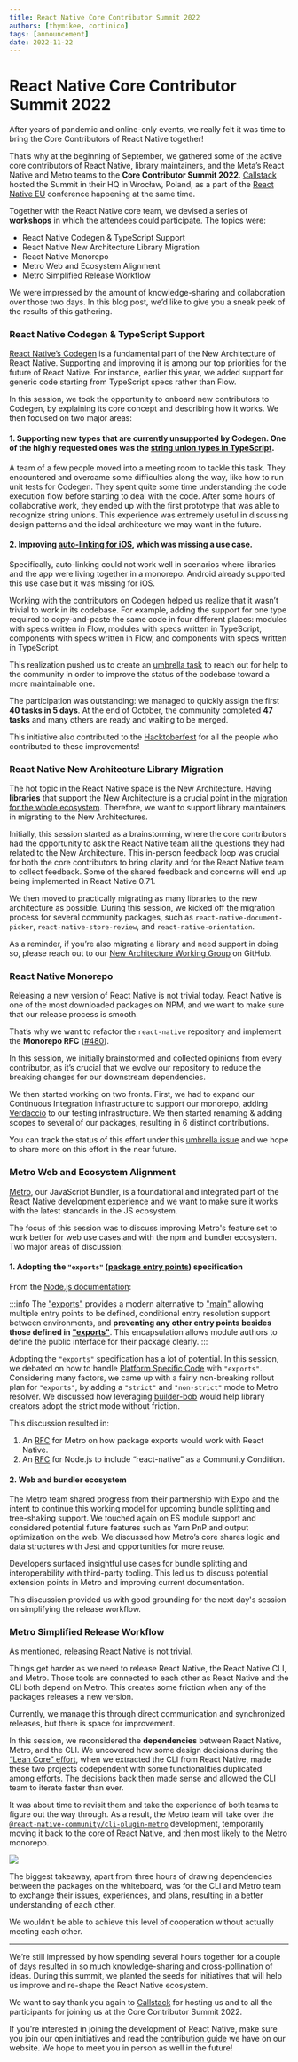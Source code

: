 ```yaml
---
title: React Native Core Contributor Summit 2022
authors: [thymikee, cortinico]
tags: [announcement]
date: 2022-11-22
---
```


# React Native Core Contributor Summit 2022

After years of pandemic and online-only events, we really felt it was time to bring the Core Contributors of React Native together!

That’s why at the beginning of September, we gathered some of the active core contributors of React Native, library maintainers, and the Meta’s React Native and Metro teams to the **Core Contributor Summit 2022**. [Callstack](https://www.callstack.com/) hosted the Summit in their HQ in Wrocław, Poland, as a part of the [React Native EU](https://www.react-native.eu/) conference happening at the same time.

Together with the React Native core team, we devised a series of **workshops** in which the attendees could participate. The topics were:

- ​​React Native Codegen & TypeScript Support
- ​​React Native New Architecture Library Migration
- ​​React Native Monorepo
- Metro Web and Ecosystem Alignment
- Metro Simplified Release Workflow

We were impressed by the amount of knowledge-sharing and collaboration over those two days. In this blog post, we’d like to give you a sneak peek of the results of this gathering.

<!--truncate-->

### React Native Codegen & TypeScript Support

[React Native’s Codegen](/docs/experimental/the-new-architecture/pillars-codegen) is a fundamental part of the New Architecture of React Native. Supporting and improving it is among our top priorities for the future of React Native. For instance, earlier this year, we added support for generic code starting from TypeScript specs rather than Flow.

In this session, we took the opportunity to onboard new contributors to Codegen, by explaining its core concept and describing how it works. We then focused on two major areas:

#### 1. Supporting **new types** that are currently unsupported by Codegen. One of the highly requested ones was the [string union types in TypeScript](https://github.com/Titozzz/react-native/tree/codegen-string-union).

A team of a few people moved into a meeting room to tackle this task. They encountered and overcame some difficulties along the way, like how to run unit tests for Codegen. They spent quite some time understanding the code execution flow before starting to deal with the code. After some hours of collaborative work, they ended up with the first prototype that was able to recognize string unions. This experience was extremely useful in discussing design patterns and the ideal architecture we may want in the future.

#### 2. Improving **[auto-linking for iOS](https://github.com/facebook/react-native/pull/34580)**, which was missing a use case.

Specifically, auto-linking could not work well in scenarios where libraries and the app were living together in a monorepo. Android already supported this use case but it was missing for iOS.

Working with the contributors on Codegen helped us realize that it wasn’t trivial to work in its codebase. For example, adding the support for one type required to copy-and-paste the same code in four different places: modules with specs written in Flow, modules with specs written in TypeScript, components with specs written in Flow, and components with specs written in TypeScript.

This realization pushed us to create an [umbrella task](https://github.com/facebook/react-native/issues/34872) to reach out for help to the community in order to improve the status of the codebase toward a more maintainable one.

The participation was outstanding: we managed to quickly assign the first **40 tasks in 5 days**. At the end of October, the community completed **47 tasks** and many others are ready and waiting to be merged.

This initiative also contributed to the [Hacktoberfest](https://hacktoberfest.com/) for all the people who contributed to these improvements!

### ​​React Native New Architecture Library Migration

The hot topic in the React Native space is the New Architecture. Having **libraries** that support the New Architecture is a crucial point in the [migration for the whole ecosystem](/blog/2022/06/16/resources-migrating-your-react-native-library-to-the-new-architecture). Therefore, we want to support library maintainers in migrating to the New Architectures.

Initially, this session started as a brainstorming, where the core contributors had the opportunity to ask the React Native team all the questions they had related to the New Architecture. This in-person feedback loop was crucial for both the core contributors to bring clarity and for the React Native team to collect feedback. Some of the shared feedback and concerns will end up being implemented in React Native 0.71.

We then moved to practically migrating as many libraries to the new architecture as possible. During this session, we kicked off the migration process for several community packages, such as `react-native-document-picker`, `react-native-store-review`, and `react-native-orientation`.

As a reminder, if you’re also migrating a library and need support in doing so, please reach out to our [New Architecture Working Group](https://github.com/reactwg/react-native-new-architecture) on GitHub.

### ​​React Native Monorepo

Releasing a new version of React Native is not trivial today. React Native is one of the most downloaded packages on NPM, and we want to make sure that our release process is smooth.

That’s why we want to refactor the `react-native` repository and implement the **Monorepo RFC** ([#480](https://github.com/react-native-community/discussions-and-proposals/pull/480)).

In this session, we initially brainstormed and collected opinions from every contributor, as it’s crucial that we evolve our repository to reduce the breaking changes for our downstream dependencies.

We then started working on two fronts. First, we had to expand our Continuous Integration infrastructure to support our monorepo, adding [Verdaccio](https://verdaccio.org/) to our testing infrastructure. We then started renaming & adding scopes to several of our packages, resulting in 6 distinct contributions.

You can track the status of this effort under this [umbrella issue](https://github.com/facebook/react-native/issues/34692) and we hope to share more on this effort in the near future.

### Metro Web and Ecosystem Alignment

[Metro](https://github.com/facebook/metro), our JavaScript Bundler, is a foundational and integrated part of the React Native development experience and we want to make sure it works with the latest standards in the JS ecosystem.

The focus of this session was to discuss improving Metro's feature set to work better for web use cases and with the npm and bundler ecosystem. Two major areas of discussion:

#### 1. Adopting the `"exports"` ([package entry points](https://nodejs.org/api/packages.html#package-entry-points)) specification

From the [Node.js documentation](https://nodejs.org/api/packages.html#package-entry-points):

<!-- alex ignore clearly -->

:::info
The ["exports"](https://nodejs.org/api/packages.html#exports) provides a modern alternative to ["main"](https://nodejs.org/api/packages.html#main) allowing multiple entry points to be defined, conditional entry resolution support between environments, and **preventing any other entry points besides those defined in ["exports"](https://nodejs.org/api/packages.html#exports)**. This encapsulation allows module authors to define the public interface for their package clearly.
:::

Adopting the `"exports"` specification has a lot of potential. In this session, we debated on how to handle [Platform Specific Code](/docs/platform-specific-code#platform-specific-extensions) with `"exports"`. Considering many factors, we came up with a fairly non-breaking rollout plan for `"exports"`, by adding a `"strict"` and `"non-strict"` mode to Metro resolver. We discussed how leveraging [builder-bob](https://github.com/callstack/react-native-builder-bob) would help library creators adopt the strict mode without friction.

This discussion resulted in:

1. An [RFC](https://github.com/react-native-community/discussions-and-proposals/pull/534) for Metro on how package exports would work with React Native.
2. An [RFC](https://github.com/nodejs/node/pull/45367) for Node.js to include “react-native” as a Community Condition.

#### 2. Web and bundler ecosystem

The Metro team shared progress from their partnership with Expo and the intent to continue this working model for upcoming bundle splitting and tree-shaking support. We touched again on ES module support and considered potential future features such as Yarn PnP and output optimization on the web. We discussed how Metro’s core shares logic and data structures with Jest and opportunities for more reuse.

Developers surfaced insightful use cases for bundle splitting and interoperability with third-party tooling. This led us to discuss potential extension points in Metro and improving current documentation.

This discussion provided us with good grounding for the next day's session on simplifying the release workflow.

### Metro Simplified Release Workflow

As mentioned, releasing React Native is not trivial.

Things get harder as we need to release React Native, the React Native CLI, and Metro. Those tools are connected to each other as React Native and the CLI both depend on Metro. This creates some friction when any of the packages releases a new version.

Currently, we manage this through direct communication and synchronized releases, but there is space for improvement.

In this session, we reconsidered the **dependencies** between React Native, Metro, and the CLI. We uncovered how some design decisions during the [“Lean Core” effort](https://github.com/react-native-community/discussions-and-proposals/issues/6), when we extracted the CLI from React Native, made these two projects codependent with some functionalities duplicated among efforts. The decisions back then made sense and allowed the CLI team to iterate faster than ever.

It was about time to revisit them and take the experience of both teams to figure out the way through. As a result, the Metro team will take over the [`@react-native-community/cli-plugin-metro`](https://github.com/react-native-community/cli/tree/main/packages/cli-plugin-metro) development, temporarily moving it back to the core of React Native, and then most likely to the Metro monorepo.

![](/blog/assets/core-contributor-summit-2022.jpg)

The biggest takeaway, apart from three hours of drawing dependencies between the packages on the whiteboard, was for the CLI and Metro team to exchange their issues, experiences, and plans, resulting in a better understanding of each other.

We wouldn’t be able to achieve this level of cooperation without actually meeting each other.

---

We’re still impressed by how spending several hours together for a couple of days resulted in so much knowledge-sharing and cross-pollination of ideas. During this summit, we planted the seeds for initiatives that will help us improve and re-shape the React Native ecosystem.

We want to say thank you again to [Callstack](https://www.callstack.com/) for hosting us and to all the participants for joining us at the Core Contributor Summit 2022.

If you’re interested in joining the development of React Native, make sure you join our open initiatives and read the [contribution guide](https://reactnative.dev/contributing/overview) we have on our website. We hope to meet you in person as well in the future!
